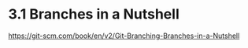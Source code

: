 # 3.1 Branches in a Nutshell

<https://git-scm.com/book/en/v2/Git-Branching-Branches-in-a-Nutshell>
